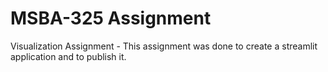 # MSBA-325 Assignment
 Visualization Assignment - This assignment was done to create a streamlit application and to publish it.
